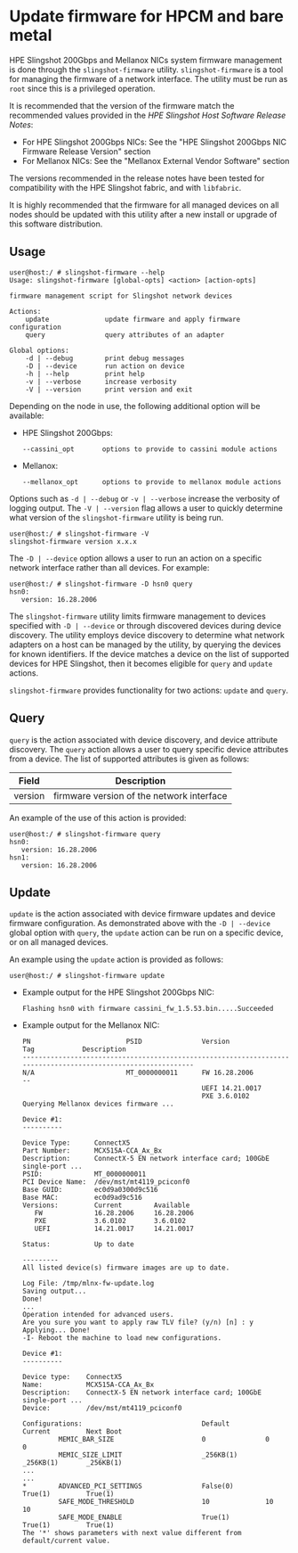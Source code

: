# Update firmware for HPCM and bare metal

HPE Slingshot 200Gbps and Mellanox NICs system firmware management is done through the `slingshot-firmware` utility.
`slingshot-firmware` is a tool for managing the firmware of a network interface.
The utility must be run as `root` since this is a privileged operation.

It is recommended that the version of the firmware match the recommended values provided in the _HPE Slingshot Host Software Release Notes_:

- For HPE Slingshot 200Gbps NICs: See the "HPE Slingshot 200Gbps NIC Firmware Release Version" section
- For Mellanox NICs: See the "Mellanox External Vendor Software" section

The versions recommended in the release notes have been tested for compatibility with the HPE Slingshot fabric, and with `libfabric`.

It is highly recommended that the firmware for all managed devices on all nodes should be updated with this utility after a new install or upgrade of this software distribution.

## Usage

```screen
user@host:/ # slingshot-firmware --help
Usage: slingshot-firmware [global-opts] <action> [action-opts]

firmware management script for Slingshot network devices

Actions:
    update              update firmware and apply firmware configuration
    query               query attributes of an adapter

Global options:
    -d | --debug        print debug messages
    -D | --device       run action on device
    -h | --help         print help
    -v | --verbose      increase verbosity
    -V | --version      print version and exit
```

Depending on the node in use, the following additional option will be available:

- HPE Slingshot 200Gbps:

  ```screen
  --cassini_opt       options to provide to cassini module actions
  ```

- Mellanox:
  
  ```screen
  --mellanox_opt      options to provide to mellanox module actions
  ```

Options such as `-d | --debug` or `-v | --verbose` increase the verbosity of logging output. The `-V | --version` flag allows a user to quickly determine what version of the `slingshot-firmware` utility is being run.

```screen
user@host:/ # slingshot-firmware -V
slingshot-firmware version x.x.x
```

The `-D | --device` option allows a user to run an action on a specific network interface rather than all devices.
For example:

```screen
user@host:/ # slingshot-firmware -D hsn0 query
hsn0:
   version: 16.28.2006
```

The `slingshot-firmware` utility limits firmware management to devices specified with `-D | --device` or through discovered devices during device discovery. The utility employs device discovery to determine what network adapters on a host can be managed by the utility, by querying the devices for known identifiers. If the device matches a device on the list of supported devices for HPE Slingshot, then it becomes eligible for `query` and `update` actions.

`slingshot-firmware` provides functionality for two actions: `update` and `query`.

## Query

`query` is the action associated with device discovery, and device attribute discovery. The `query` action allows a user to query specific device attributes from a device. The list of supported attributes is given as follows:

| Field   | Description                               |
| ------- | ----------------------------------------- |
| version | firmware version of the network interface |

An example of the use of this action is provided:

```screen
user@host:/ # slingshot-firmware query
hsn0:
   version: 16.28.2006
hsn1:
   version: 16.28.2006
```

## Update

`update` is the action associated with device firmware updates and device firmware configuration. As demonstrated above with the `-D | --device` global option with `query`, the `update` action can be run on a specific device, or on all managed devices.

An example using the `update` action is provided as follows:

```screen
user@host:/ # slingshot-firmware update
```

- Example output for the HPE Slingshot 200Gbps NIC:

   ```screen
   Flashing hsn0 with firmware cassini_fw_1.5.53.bin.....Succeeded
   ```

- Example output for the Mellanox NIC:

   ```screen
   PN                        PSID               Version                      Tag            Description
   --------------------------------------------------------------------------------------------------------------
   N/A                       MT_0000000011      FW 16.28.2006                --
                                                UEFI 14.21.0017
                                                PXE 3.6.0102
   Querying Mellanox devices firmware ...

   Device #1:
   ----------

   Device Type:      ConnectX5
   Part Number:      MCX515A-CCA_Ax_Bx
   Description:      ConnectX-5 EN network interface card; 100GbE single-port ...
   PSID:             MT_0000000011
   PCI Device Name:  /dev/mst/mt4119_pciconf0
   Base GUID:        ec0d9a0300d9c516
   Base MAC:         ec0d9ad9c516
   Versions:         Current        Available
      FW             16.28.2006     16.28.2006
      PXE            3.6.0102       3.6.0102
      UEFI           14.21.0017     14.21.0017

   Status:           Up to date

   ---------
   All listed device(s) firmware images are up to date.

   Log File: /tmp/mlnx-fw-update.log
   Saving output...
   Done!
   ...
   Operation intended for advanced users.
   Are you sure you want to apply raw TLV file? (y/n) [n] : y
   Applying... Done!
   -I- Reboot the machine to load new configurations.

   Device #1:
   ----------

   Device type:    ConnectX5
   Name:           MCX515A-CCA_Ax_Bx
   Description:    ConnectX-5 EN network interface card; 100GbE single-port ...
   Device:         /dev/mst/mt4119_pciconf0

   Configurations:                              Default         Current         Next Boot
            MEMIC_BAR_SIZE                      0               0               0
            MEMIC_SIZE_LIMIT                    _256KB(1)       _256KB(1)       _256KB(1)
   ...
   ...
   *        ADVANCED_PCI_SETTINGS               False(0)        True(1)         True(1)
            SAFE_MODE_THRESHOLD                 10              10              10
            SAFE_MODE_ENABLE                    True(1)         True(1)         True(1)
   The '*' shows parameters with next value different from default/current value.
   ```
